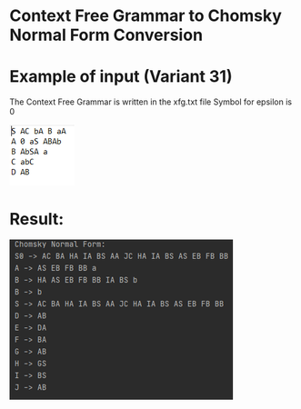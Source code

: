 # Context Free Grammar to Chomsky Normal Form Conversion

# Example of input (Variant 31)
The Context Free Grammar is written in the xfg.txt file
Symbol for epsilon is 0

![](https://github.com/Victor0120/LFPC/blob/master/lab1/screens/screen10.png)

# Result:

![](https://github.com/Victor0120/LFPC/blob/master/lab1/screens/screen11.png)
